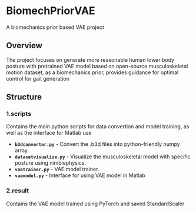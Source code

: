 # BiomechPriorVAE
A biomechanics prior based VAE project

## Overview
The project focuses on generate more reasonable human lower body posture with pretrained VAE model based on open-source musculoskeletal motion dataset, as a biomechanics prior, provides guidance for optimal control for gait generation

## Structure
### 1.scripts
Contains the main python scripts for data convertion and model training, as well as the interface for Matlab use

- **`b3dconverter.py`** - Convert the .b3d files into python-friendly numpy array.
- **`datasetvisualize.py`** - Visualize the musculoskeletal model with specific posture using nimblephysics.
- **`vaetrainer.py`** - VAE model trainer.
- **`vaemodel.py`** - Interface for using VAE model in Matlab

### 2.result
Contains the VAE model trained using PyTorch and saved StandardScaler